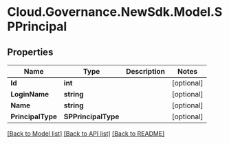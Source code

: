 # Cloud.Governance.NewSdk.Model.SPPrincipal
## Properties

Name | Type | Description | Notes
------------ | ------------- | ------------- | -------------
**Id** | **int** |  | [optional] 
**LoginName** | **string** |  | [optional] 
**Name** | **string** |  | [optional] 
**PrincipalType** | **SPPrincipalType** |  | [optional] 

[[Back to Model list]](../README.md#documentation-for-models) [[Back to API list]](../README.md#documentation-for-api-endpoints) [[Back to README]](../README.md)

